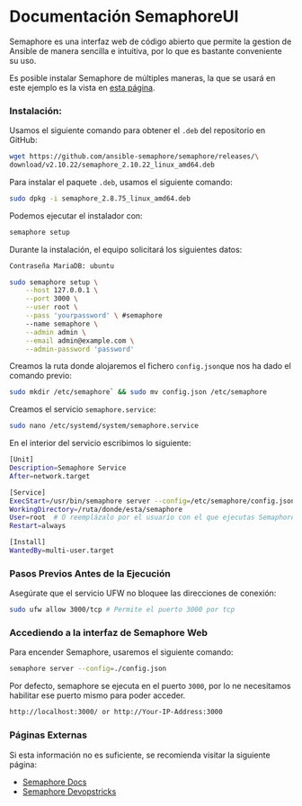 # Documentación SemaphoreUI

Semaphore es una interfaz web de código abierto que permite la gestion de Ansible de manera sencilla e intuitiva, por lo que es bastante conveniente su uso.

Es posible instalar Semaphore de múltiples maneras, la que se usará en este ejemplo es la vista en [esta página](https://docs.semaphoreui.com/administration-guide/installation/#package-manager).

### Instalación:
Usamos el siguiente comando para obtener el `.deb` del repositorio en GitHub:
```sh
wget https://github.com/ansible-semaphore/semaphore/releases/\
download/v2.10.22/semaphore_2.10.22_linux_amd64.deb
```
Para instalar el paquete `.deb`, usamos el siguiente comando:
```sh
sudo dpkg -i semaphore_2.8.75_linux_amd64.deb
```
Podemos ejecutar el instalador con:
```sh
semaphore setup
```
Durante la instalación, el equipo solicitará los siguientes datos:
```sh
Contraseña MariaDB: ubuntu

sudo semaphore setup \
    --host 127.0.0.1 \
    --port 3000 \
    --user root \
    --pass 'yourpassword' \ #semaphore
    --name semaphore \
    --admin admin \
    --email admin@example.com \
    --admin-password 'password'
```
Creamos la ruta donde alojaremos el fichero `config.json`que nos ha dado el comando previo:
```sh
sudo mkdir /etc/semaphore` && sudo mv config.json /etc/semaphore
```
Creamos el servicio `semaphore.service`:
```sh
sudo nano /etc/systemd/system/semaphore.service
```
En el interior del servicio escribimos lo siguiente:
```sh
[Unit]
Description=Semaphore Service
After=network.target

[Service]
ExecStart=/usr/bin/semaphore server --config=/etc/semaphore/config.json
WorkingDirectory=/ruta/donde/esta/semaphore
User=root  # O reemplázalo por el usuario con el que ejecutas Semaphore
Restart=always

[Install]
WantedBy=multi-user.target
```

### Pasos Previos Antes de la Ejecución
Asegúrate que el servicio UFW no bloquee las direcciones de conexión:
```sh
sudo ufw allow 3000/tcp # Permite el puerto 3000 por tcp
```

### Accediendo a la interfaz de Semaphore Web
Para encender Semaphore, usaremos el siguiente comando:
```sh
semaphore server --config=./config.json
```

Por defecto, semaphore se ejecuta en el puerto `3000`, por lo ne necesitamos habilitar ese puerto mismo para poder acceder.
```sh
http://localhost:3000/ or http://Your-IP-Address:3000
```

### Páginas Externas
Si esta información no es suficiente, se recomienda visitar la siguiente página:
- [Semaphore Docs](https://docs.semaphoreui.com/administration-guide/installation/)
- [Semaphore Devopstricks](https://www.devopstricks.in/installing-semaphore-web-ui-for-ansible-on-ubuntu-22-04-lts/#:~:text=Installing%20Semaphore%20Web%20UI%20for%20Ansible%20on%20Ubuntu,5%20Step%205%3A%20Accessing%20Semaphore%20Web%20UI%20)